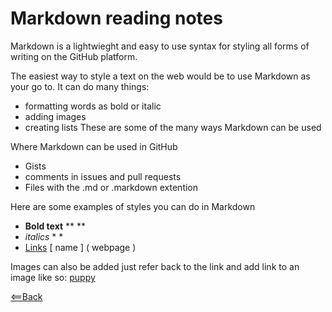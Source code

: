 # Markdown reading notes
 Markdown is a lightwieght and easy to use syntax for styling all forms of writing on the GitHub platform.

 The easiest way to style a text on the web would be to use Markdown as your go to. It can do many things:
  - formatting words as bold or italic
  - adding images
  - creating lists
These are some of the many ways Markdown can be used

Where Markdown can be used in GitHub 
  - Gists
  - comments in issues and pull requests
  - Files with the .md or .markdown extention


  Here are some examples of styles you can do in Markdown
   - **Bold text**  ** **
   - *italics*      * *
   - [Links](http://manpages.ubuntu.com/manpages/artful/en/man7/man-pages.7.html)       [ name ] ( webpage )


   Images can also be added just refer back to the link and add link to an image like so:
   [puppy](https://images.unsplash.com/photo-1565643985681-5869a70e733f?ixlib=rb-1.2.1&ixid=eyJhcHBfaWQiOjEyMDd9&auto=format&fit=crop&w=500&q=60)


[<==Back](README.md)
